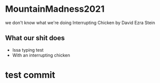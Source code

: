 # MountainMadness2021

we don't know what we're doing
Interrupting Chicken by David Ezra Stein
## What our shit does

- Issa typing test
- With an interrupting chicken
# test commit
